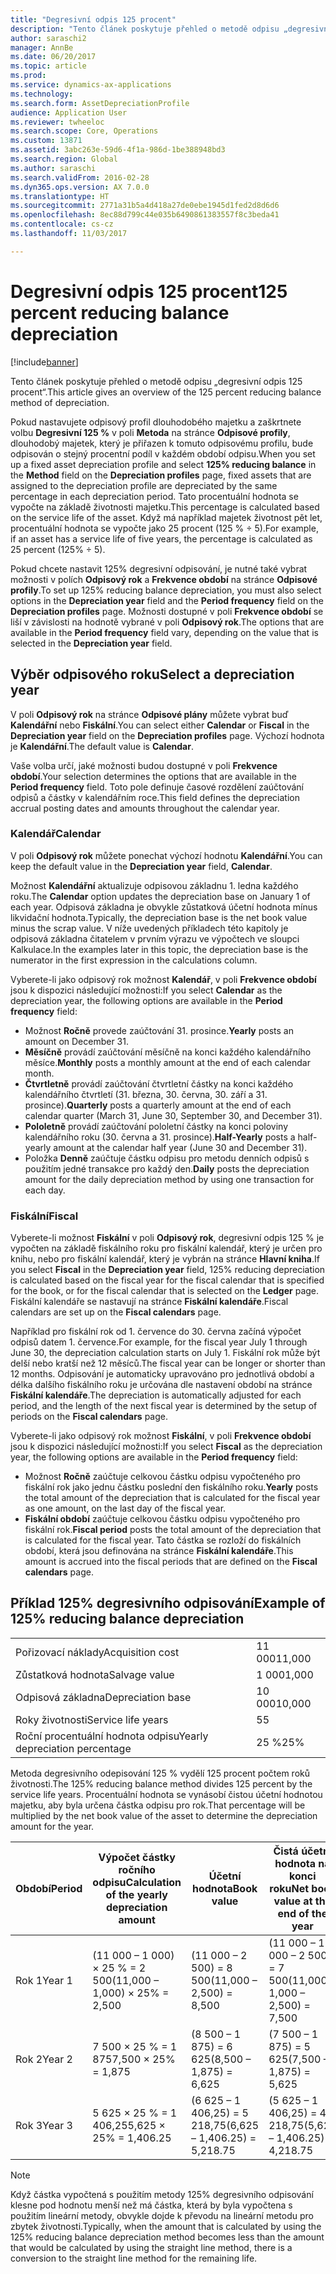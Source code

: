 ```yaml
---
title: "Degresivní odpis 125 procent"
description: "Tento článek poskytuje přehled o metodě odpisu „degresivní odpis 125 procent“."
author: saraschi2
manager: AnnBe
ms.date: 06/20/2017
ms.topic: article
ms.prod: 
ms.service: dynamics-ax-applications
ms.technology: 
ms.search.form: AssetDepreciationProfile
audience: Application User
ms.reviewer: twheeloc
ms.search.scope: Core, Operations
ms.custom: 13871
ms.assetid: 3abc263e-59d6-4f1a-986d-1be388948bd3
ms.search.region: Global
ms.author: saraschi
ms.search.validFrom: 2016-02-28
ms.dyn365.ops.version: AX 7.0.0
ms.translationtype: HT
ms.sourcegitcommit: 2771a31b5a4d418a27de0ebe1945d1fed2d8d6d6
ms.openlocfilehash: 8ec88d799c44e035b6490861383557f8c3beda41
ms.contentlocale: cs-cz
ms.lasthandoff: 11/03/2017

---
```


# <a name="125-percent-reducing-balance-depreciation"></a><span data-ttu-id="eb56c-103">Degresivní odpis 125 procent</span><span class="sxs-lookup"><span data-stu-id="eb56c-103">125 percent reducing balance depreciation</span></span>

[!include[banner](../includes/banner.md)]


<span data-ttu-id="eb56c-104">Tento článek poskytuje přehled o metodě odpisu „degresivní odpis 125 procent“.</span><span class="sxs-lookup"><span data-stu-id="eb56c-104">This article gives an overview of the 125 percent reducing balance method of depreciation.</span></span>

<span data-ttu-id="eb56c-105">Pokud nastavujete odpisový profil dlouhodobého majetku a zaškrtnete volbu **Degresivní 125 %** v poli **Metoda** na stránce **Odpisové profily**, dlouhodobý majetek, který je přiřazen k tomuto odpisovému profilu, bude odpisován o stejný procentní podíl v každém období odpisu.</span><span class="sxs-lookup"><span data-stu-id="eb56c-105">When you set up a fixed asset depreciation profile and select **125% reducing balance** in the **Method** field on the **Depreciation profiles** page, fixed assets that are assigned to the depreciation profile are depreciated by the same percentage in each depreciation period.</span></span> <span data-ttu-id="eb56c-106">Tato procentuální hodnota se vypočte na základě životnosti majetku.</span><span class="sxs-lookup"><span data-stu-id="eb56c-106">This percentage is calculated based on the service life of the asset.</span></span> <span data-ttu-id="eb56c-107">Když má například majetek životnost pět let, procentuální hodnota se vypočte jako 25 procent (125 % ÷ 5).</span><span class="sxs-lookup"><span data-stu-id="eb56c-107">For example, if an asset has a service life of five years, the percentage is calculated as 25 percent (125% ÷ 5).</span></span>

<span data-ttu-id="eb56c-108">Pokud chcete nastavit 125% degresivní odpisování, je nutné také vybrat možnosti v polích **Odpisový rok** a **Frekvence období** na stránce **Odpisové profily**.</span><span class="sxs-lookup"><span data-stu-id="eb56c-108">To set up 125% reducing balance depreciation, you must also select options in the **Depreciation year** field and the **Period frequency** field on the **Depreciation profiles** page.</span></span> <span data-ttu-id="eb56c-109">Možnosti dostupné v poli **Frekvence období** se liší v závislosti na hodnotě vybrané v poli **Odpisový rok**.</span><span class="sxs-lookup"><span data-stu-id="eb56c-109">The options that are available in the **Period frequency** field vary, depending on the value that is selected in the **Depreciation year** field.</span></span>

## <a name="select-a-depreciation-year"></a><span data-ttu-id="eb56c-110">Výběr odpisového roku</span><span class="sxs-lookup"><span data-stu-id="eb56c-110">Select a depreciation year</span></span>
<span data-ttu-id="eb56c-111">V poli **Odpisový rok** na stránce **Odpisové plány** můžete vybrat buď **Kalendářní** nebo **Fiskální**.</span><span class="sxs-lookup"><span data-stu-id="eb56c-111">You can select either **Calendar** or **Fiscal** in the **Depreciation year** field on the **Depreciation profiles** page.</span></span> <span data-ttu-id="eb56c-112">Výchozí hodnota je **Kalendářní**.</span><span class="sxs-lookup"><span data-stu-id="eb56c-112">The default value is **Calendar**.</span></span> 

<span data-ttu-id="eb56c-113">Vaše volba určí, jaké možnosti budou dostupné v poli **Frekvence období**.</span><span class="sxs-lookup"><span data-stu-id="eb56c-113">Your selection determines the options that are available in the **Period frequency** field.</span></span> <span data-ttu-id="eb56c-114">Toto pole definuje časové rozdělení zaúčtování odpisů a částky v kalendářním roce.</span><span class="sxs-lookup"><span data-stu-id="eb56c-114">This field defines the depreciation accrual posting dates and amounts throughout the calendar year.</span></span>

### <a name="calendar"></a><span data-ttu-id="eb56c-115">Kalendář</span><span class="sxs-lookup"><span data-stu-id="eb56c-115">Calendar</span></span>

<span data-ttu-id="eb56c-116">V poli **Odpisový rok** můžete ponechat výchozí hodnotu **Kalendářní**.</span><span class="sxs-lookup"><span data-stu-id="eb56c-116">You can keep the default value in the **Depreciation year** field, **Calendar**.</span></span> 

<span data-ttu-id="eb56c-117">Možnost **Kalendářní** aktualizuje odpisovou základnu 1. ledna každého roku.</span><span class="sxs-lookup"><span data-stu-id="eb56c-117">The **Calendar** option updates the depreciation base on January 1 of each year.</span></span> <span data-ttu-id="eb56c-118">Odpisová základna je obvykle zůstatková účetní hodnota mínus likvidační hodnota.</span><span class="sxs-lookup"><span data-stu-id="eb56c-118">Typically, the depreciation base is the net book value minus the scrap value.</span></span> <span data-ttu-id="eb56c-119">V níže uvedených příkladech této kapitoly je odpisová základna čitatelem v prvním výrazu ve výpočtech ve sloupci Kalkulace.</span><span class="sxs-lookup"><span data-stu-id="eb56c-119">In the examples later in this topic, the depreciation base is the numerator in the first expression in the calculations column.</span></span> 

<span data-ttu-id="eb56c-120">Vyberete-li jako odpisový rok možnost **Kalendář**, v poli **Frekvence období** jsou k dispozici následující možnosti:</span><span class="sxs-lookup"><span data-stu-id="eb56c-120">If you select **Calendar** as the depreciation year, the following options are available in the **Period frequency** field:</span></span>

-   <span data-ttu-id="eb56c-121">Možnost **Ročně** provede zaúčtování 31. prosince.</span><span class="sxs-lookup"><span data-stu-id="eb56c-121">**Yearly** posts an amount on December 31.</span></span>
-   <span data-ttu-id="eb56c-122">**Měsíčně** provádí zaúčtování měsíčně na konci každého kalendářního měsíce.</span><span class="sxs-lookup"><span data-stu-id="eb56c-122">**Monthly** posts a monthly amount at the end of each calendar month.</span></span>
-   <span data-ttu-id="eb56c-123">**Čtvrtletně** provádí zaúčtování čtvrtletní částky na konci každého kalendářního čtvrtletí (31. března, 30. června, 30. září a 31. prosince).</span><span class="sxs-lookup"><span data-stu-id="eb56c-123">**Quarterly** posts a quarterly amount at the end of each calendar quarter (March 31, June 30, September 30, and December 31).</span></span>
-   <span data-ttu-id="eb56c-124">**Pololetně** provádí zaúčtování pololetní částky na konci poloviny kalendářního roku (30. června a 31. prosince).</span><span class="sxs-lookup"><span data-stu-id="eb56c-124">**Half-Yearly** posts a half-yearly amount at the calendar half year (June 30 and December 31).</span></span>
-   <span data-ttu-id="eb56c-125">Položka **Denně** zaúčtuje částku odpisu pro metodu denních odpisů s použitím jedné transakce pro každý den.</span><span class="sxs-lookup"><span data-stu-id="eb56c-125">**Daily** posts the depreciation amount for the daily depreciation method by using one transaction for each day.</span></span>

### <a name="fiscal"></a><span data-ttu-id="eb56c-126">Fiskální</span><span class="sxs-lookup"><span data-stu-id="eb56c-126">Fiscal</span></span>

<span data-ttu-id="eb56c-127">Vyberete-li možnost **Fiskální** v poli **Odpisový rok**, degresivní odpis 125 % je vypočten na základě fiskálního roku pro fiskální kalendář, který je určen pro knihu, nebo pro fiskální kalendář, který je vybrán na stránce **Hlavní kniha**.</span><span class="sxs-lookup"><span data-stu-id="eb56c-127">If you select **Fiscal** in the **Depreciation year** field, 125% reducing depreciation is calculated based on the fiscal year for the fiscal calendar that is specified for the book, or for the fiscal calendar that is selected on the **Ledger** page.</span></span> <span data-ttu-id="eb56c-128">Fiskální kalendáře se nastavují na stránce **Fiskální kalendáře**.</span><span class="sxs-lookup"><span data-stu-id="eb56c-128">Fiscal calendars are set up on the **Fiscal calendars** page.</span></span> 

<span data-ttu-id="eb56c-129">Například pro fiskální rok od 1. července do 30. června začíná výpočet odpisů datem 1. července.</span><span class="sxs-lookup"><span data-stu-id="eb56c-129">For example, for the fiscal year July 1 through June 30, the depreciation calculation starts on July 1.</span></span> <span data-ttu-id="eb56c-130">Fiskální rok může být delší nebo kratší než 12 měsíců.</span><span class="sxs-lookup"><span data-stu-id="eb56c-130">The fiscal year can be longer or shorter than 12 months.</span></span> <span data-ttu-id="eb56c-131">Odpisování je automaticky upravováno pro jednotlivá období a délka dalšího fiskálního roku je určována dle nastavení období na stránce **Fiskální kalendáře**.</span><span class="sxs-lookup"><span data-stu-id="eb56c-131">The depreciation is automatically adjusted for each period, and the length of the next fiscal year is determined by the setup of periods on the **Fiscal calendars** page.</span></span> 

<span data-ttu-id="eb56c-132">Vyberete-li jako odpisový rok možnost **Fiskální**, v poli **Frekvence období** jsou k dispozici následující možnosti:</span><span class="sxs-lookup"><span data-stu-id="eb56c-132">If you select **Fiscal** as the depreciation year, the following options are available in the **Period frequency** field:</span></span>

-   <span data-ttu-id="eb56c-133">Možnost **Ročně** zaúčtuje celkovou částku odpisu vypočteného pro fiskální rok jako jednu částku poslední den fiskálního roku.</span><span class="sxs-lookup"><span data-stu-id="eb56c-133">**Yearly** posts the total amount of the depreciation that is calculated for the fiscal year as one amount, on the last day of the fiscal year.</span></span>
-   <span data-ttu-id="eb56c-134">**Fiskální období** zaúčtuje celkovou částku odpisu vypočteného pro fiskální rok.</span><span class="sxs-lookup"><span data-stu-id="eb56c-134">**Fiscal period** posts the total amount of the depreciation that is calculated for the fiscal year.</span></span> <span data-ttu-id="eb56c-135">Tato částka se rozloží do fiskálních období, která jsou definována na stránce **Fiskální kalendáře**.</span><span class="sxs-lookup"><span data-stu-id="eb56c-135">This amount is accrued into the fiscal periods that are defined on the **Fiscal calendars** page.</span></span>

## <a name="example-of-125-reducing-balance-depreciation"></a><span data-ttu-id="eb56c-136">Příklad 125% degresivního odpisování</span><span class="sxs-lookup"><span data-stu-id="eb56c-136">Example of 125% reducing balance depreciation</span></span>
|                                |        |
|--------------------------------|--------|
| <span data-ttu-id="eb56c-137">Pořizovací náklady</span><span class="sxs-lookup"><span data-stu-id="eb56c-137">Acquisition cost</span></span>               | <span data-ttu-id="eb56c-138">11 000</span><span class="sxs-lookup"><span data-stu-id="eb56c-138">11,000</span></span> |
| <span data-ttu-id="eb56c-139">Zůstatková hodnota</span><span class="sxs-lookup"><span data-stu-id="eb56c-139">Salvage value</span></span>                  | <span data-ttu-id="eb56c-140">1 000</span><span class="sxs-lookup"><span data-stu-id="eb56c-140">1,000</span></span>  |
| <span data-ttu-id="eb56c-141">Odpisová základna</span><span class="sxs-lookup"><span data-stu-id="eb56c-141">Depreciation base</span></span>              | <span data-ttu-id="eb56c-142">10 000</span><span class="sxs-lookup"><span data-stu-id="eb56c-142">10,000</span></span> |
| <span data-ttu-id="eb56c-143">Roky životnosti</span><span class="sxs-lookup"><span data-stu-id="eb56c-143">Service life years</span></span>             | <span data-ttu-id="eb56c-144">5</span><span class="sxs-lookup"><span data-stu-id="eb56c-144">5</span></span>      |
| <span data-ttu-id="eb56c-145">Roční procentuální hodnota odpisu</span><span class="sxs-lookup"><span data-stu-id="eb56c-145">Yearly depreciation percentage</span></span> | <span data-ttu-id="eb56c-146">25 %</span><span class="sxs-lookup"><span data-stu-id="eb56c-146">25%</span></span>    |

<span data-ttu-id="eb56c-147">Metoda degresivního odepisování 125 % vydělí 125 procent počtem roků životnosti.</span><span class="sxs-lookup"><span data-stu-id="eb56c-147">The 125% reducing balance method divides 125 percent by the service life years.</span></span> <span data-ttu-id="eb56c-148">Procentuální hodnota se vynásobí čistou účetní hodnotou majetku, aby byla určena částka odpisu pro rok.</span><span class="sxs-lookup"><span data-stu-id="eb56c-148">That percentage will be multiplied by the net book value of the asset to determine the depreciation amount for the year.</span></span>

| <span data-ttu-id="eb56c-149">Období</span><span class="sxs-lookup"><span data-stu-id="eb56c-149">Period</span></span> | <span data-ttu-id="eb56c-150">Výpočet částky ročního odpisu</span><span class="sxs-lookup"><span data-stu-id="eb56c-150">Calculation of the yearly depreciation amount</span></span> | <span data-ttu-id="eb56c-151">Účetní hodnota</span><span class="sxs-lookup"><span data-stu-id="eb56c-151">Book value</span></span>                    | <span data-ttu-id="eb56c-152">Čistá účetní hodnota na konci roku</span><span class="sxs-lookup"><span data-stu-id="eb56c-152">Net book value at the end of the year</span></span> |
|--------|-----------------------------------------------|-------------------------------|---------------------------------------|
| <span data-ttu-id="eb56c-153">Rok 1</span><span class="sxs-lookup"><span data-stu-id="eb56c-153">Year 1</span></span> | <span data-ttu-id="eb56c-154">(11 000 – 1 000) × 25 % = 2 500</span><span class="sxs-lookup"><span data-stu-id="eb56c-154">(11,000 – 1,000) × 25% = 2,500</span></span>                | <span data-ttu-id="eb56c-155">(11 000 – 2 500) = 8 500</span><span class="sxs-lookup"><span data-stu-id="eb56c-155">(11,000 – 2,500) = 8,500</span></span>      | <span data-ttu-id="eb56c-156">(11 000 – 1 000 – 2 500) = 7 500</span><span class="sxs-lookup"><span data-stu-id="eb56c-156">(11,000 – 1,000 – 2,500) = 7,500</span></span>      |
| <span data-ttu-id="eb56c-157">Rok 2</span><span class="sxs-lookup"><span data-stu-id="eb56c-157">Year 2</span></span> | <span data-ttu-id="eb56c-158">7 500 × 25 % = 1 875</span><span class="sxs-lookup"><span data-stu-id="eb56c-158">7,500 × 25% = 1,875</span></span>                           | <span data-ttu-id="eb56c-159">(8 500 – 1 875) = 6 625</span><span class="sxs-lookup"><span data-stu-id="eb56c-159">(8,500 – 1,875) = 6,625</span></span>       | <span data-ttu-id="eb56c-160">(7 500 – 1 875) = 5 625</span><span class="sxs-lookup"><span data-stu-id="eb56c-160">(7,500 – 1,875) = 5,625</span></span>               |
| <span data-ttu-id="eb56c-161">Rok 3</span><span class="sxs-lookup"><span data-stu-id="eb56c-161">Year 3</span></span> | <span data-ttu-id="eb56c-162">5 625 × 25 % = 1 406,25</span><span class="sxs-lookup"><span data-stu-id="eb56c-162">5,625 × 25% = 1,406.25</span></span>                        | <span data-ttu-id="eb56c-163">(6 625 – 1 406,25) = 5 218,75</span><span class="sxs-lookup"><span data-stu-id="eb56c-163">(6,625 – 1,406.25) = 5,218.75</span></span> | <span data-ttu-id="eb56c-164">(5 625 – 1 406,25) = 4 218,75</span><span class="sxs-lookup"><span data-stu-id="eb56c-164">(5,625 – 1,406.25) = 4,218.75</span></span>         |

> [!NOTE] 
> <span data-ttu-id="eb56c-165">Když částka vypočtená s použitím metody 125% degresivního odpisování klesne pod hodnotu menší než má částka, která by byla vypočtena s použitím lineární metody, obvykle dojde k převodu na lineární metodu pro zbytek životnosti.</span><span class="sxs-lookup"><span data-stu-id="eb56c-165">Typically, when the amount that is calculated by using the 125% reducing balance depreciation method becomes less than the amount that would be calculated by using the straight line method, there is a conversion to the straight line method for the remaining life.</span></span>




